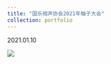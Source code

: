 ```yaml
---
title: "国乐相声协会2021年柚子大会"
collection: portfolio
---
```


2021.01.10

<img src="https://llddeddym.github.io/images/2021-01-10.jpg"/>